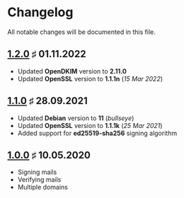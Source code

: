 # Changelog

All notable changes will be documented in this file.

<a name="v1-2-0"></a>
## [1.2.0](https://github.com/bloodhunterd/froxlor-mail-dkim/releases/tag/1.2.0) &#9839; 01.11.2022

* Updated **OpenDKIM** version to **2.11.0**
* Updated **OpenSSL** version to **1.1.1n** (*15 Mar 2022*)

<a name="v1-1-0"></a>
## [1.1.0](https://github.com/bloodhunterd/froxlor-mail-dkim/releases/tag/1.1.0) &#9839; 28.09.2021

* Updated **Debian** version to **11** (*bullseye*)
* Updated **OpenSSL** version to **1.1.1k** (*25 Mar 2021*)
* Added support for **ed25519-sha256** signing algorithm

<a name="v1-0-0"></a>
## [1.0.0](https://github.com/bloodhunterd/froxlor-mail-dkim/releases/tag/1.0.0) &#9839; 10.05.2020

* Signing mails
* Verifying mails
* Multiple domains
